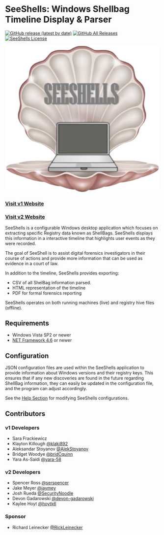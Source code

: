# SeeShells: Windows Shellbag Timeline Display & Parser
[![GitHub release (latest by date)](https://img.shields.io/github/v/release/ShellBags/v2?include_prereleases)](https://github.com/ShellBags/v2/releases/tag/v2.0-beta.4)
[![GitHub All Releases](https://img.shields.io/github/downloads/ShellBags/v2/total)](https://github.com/ShellBags/v2/releases)
[![SeeShells License](https://img.shields.io/github/license/RickLeinecker/SeeShells)](https://github.com/RickLeinecker/SeeShells/blob/master/LICENSE)

[![SeeShells Logo](website/src/assets/logo.png)](https://rickleinecker.github.io/SeeShells/)
### [Visit v1 Website](https://rickleinecker.github.io/SeeShells/)
### [Visit v2 Website](https://shellbags.github.io/v2/#/)

SeeShells is a configurable Windows desktop application which focuses on extracting specific Registry data known as ShellBags. SeeShells displays this information in a interactive timeline that highlights user events as they were recorded.

The goal of SeeShell is to assist digital forensics investigators in their course of actions and provide more information that can be used as evidence in a court of law.

In addition to the timeline, SeeShells provides exporting:
 - CSV of all ShelBag information parsed.
 - HTML representation of the timeline
 - PDF for formal forensics reporting
 
 SeeShells operates on both running machines (live) and registry hive files (offline).

## Requirements
- Windows Vista SP2 or newer 
- [NET Framework 4.6](https://www.microsoft.com/en-us/download/details.aspx?id=53344) or newer


## Configuration 
JSON configuration files are used within the SeeShells application to provide information about Windows versions and their registry keys.
This ensures that if any new discoveries are found in the future regarding ShellBag information, they can easily be updated in the configuration file, and the program can adjust accordingly.

See the [Help Section](https://rickleinecker.github.io/SeeShells/help) for modifying SeeShells configurations. 

## Contributors
### v1 Developers
- Sara Frackiewicz
- Klayton Killough [@klaki892](https://github.com/klaki892)
- Aleksandar Stoyanov [@AlekStoyanov](https://github.com/AlekStoyanov)
- Bridget Woodye [@bridCquinn](https://github.com/bridCquinn)
- Yara As-Saidi [@yara-58](https://github.com/yara-58)

### v2 Developers
 - Spencer Ross [@serspencer](https://github.com/serspencer)
 - Jake Meyer [@jaymey](https://github.com/jaymey)
 - Josh Rueda [@SecurityNoodle](https://github.com/SecurityNoodle)
 - Devon Gadarowski [@devon-gadarowski ](https://github.com/devon-gadarowski)
 - Kaylee Hoyt [@hoytk6](https://github.com/hoytk6)

### Sponsor
- Richard Leinecker [@RickLeinecker](https://github.com/RickLeinecker)
